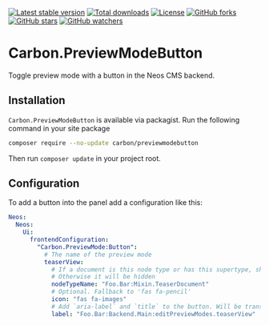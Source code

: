 [![Latest stable version]][packagist] [![Total downloads]][packagist] [![License]][packagist] [![GitHub forks]][fork] [![GitHub stars]][stargazers] [![GitHub watchers]][subscription]

# Carbon.PreviewModeButton

Toggle preview mode with a button in the Neos CMS backend.

## Installation

`Carbon.PreviewModeButton` is available via packagist.
Run the following command in your site package

```bash
composer require --no-update carbon/previewmodebutton
```

Then run `composer update` in your project root.

## Configuration

To add a button into the panel add a configuration like this:

```yaml
Neos:
  Neos:
    Ui:
      frontendConfiguration:
        "Carbon.PreviewMode:Button":
          # The name of the preview mode
          teaserView:
            # If a document is this node type or has this supertype, show the button.
            # Otherwise it will be hidden
            nodeTypeName: "Foo.Bar:Mixin.TeaserDocument"
            # Optional. Fallback to 'fas fa-pencil'
            icon: "fas fa-images"
            # Add `aria-label` and `title` to the button. Will be translated, but can also be a plain text
            label: "Foo.Bar:Backend.Main:editPreviewModes.teaserView"
```

[packagist]: https://packagist.org/packages/carbon/previewmodebutton
[latest stable version]: https://poser.pugx.org/carbon/previewmodebutton/v/stable
[total downloads]: https://poser.pugx.org/carbon/previewmodebutton/downloads
[license]: https://poser.pugx.org/carbon/previewmodebutton/license
[github forks]: https://img.shields.io/github/forks/CarbonPackages/Carbon.PreviewModeButton.svg?style=social&label=Fork
[github stars]: https://img.shields.io/github/stars/CarbonPackages/Carbon.PreviewModeButton.svg?style=social&label=Stars
[github watchers]: https://img.shields.io/github/watchers/CarbonPackages/Carbon.PreviewModeButton.svg?style=social&label=Watch
[fork]: https://github.com/CarbonPackages/Carbon.PreviewModeButton/fork
[stargazers]: https://github.com/CarbonPackages/Carbon.PreviewModeButton/stargazers
[subscription]: https://github.com/CarbonPackages/Carbon.PreviewModeButton/subscription
